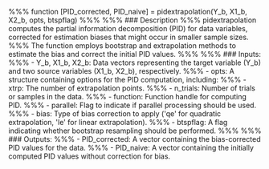 %%% function [PID_corrected, PID_naive] = pidextrapolation(Y_b, X1_b, X2_b, opts, btspflag)
%%%
%%% ### Description
%%% pidextrapolation computes the partial information decomposition (PID) for data variables, corrected for estimation biases that might occur in smaller sample sizes. 
%%% The function employs bootstrap and extrapolation methods to estimate the bias and correct the initial PID values.
%%%
%%% ### Inputs:
%%% - Y_b, X1_b, X2_b: Data vectors representing the target variable (Y_b) and two source variables (X1_b, X2_b), respectively.
%%% - opts: A structure containing options for the PID computation, including:
%%%     - xtrp: The number of extrapolation points.
%%%     - n_trials: Number of trials or samples in the data.
%%%     - function: Function handle for computing PID.
%%%     - parallel: Flag to indicate if parallel processing should be used.
%%%     - bias: Type of bias correction to apply ('qe' for quadratic extrapolation, 'le' for linear extrapolation).
%%%     - btspflag: A flag indicating whether bootstrap resampling should be performed.
%%%
%%% ### Outputs:
%%% - PID_corrected: A vector containing the bias-corrected PID values for the data.
%%% - PID_naive: A vector containing the initially computed PID values without correction for bias.
